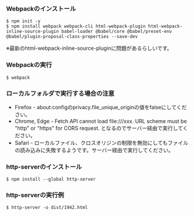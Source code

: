 ### Webpackのインストール
```
$ npm init -y
$ npm install webpack webpack-cli html-webpack-plugin html-webpack-inline-source-plugin babel-loader @babel/core @babel/preset-env @babel/plugin-proposal-class-properties --save-dev
```
※最新のhtml-webpack-inline-source-pluginに問題があるらしいです。
### Webpackの実行
```
$ webpack
```
### ローカルフォルダで実行する場合の注意
* Firefox - about:configのprivacy.file_unique_originの値をfalseにしてください。
* Chrome, Edge - Fetch API cannot load file:///xxx. URL scheme must be "http" or "https" for CORS request. となるのでサーバー経由で実行してください。
* Safari - ローカルファイル、クロスオリジンの制限を無効にしてもファイルの読み込みに失敗するようです。サーバー経由で実行してください。
### http-serverのインストール
```
$ npm install --global http-server
```
### http-serverの実行例
```
$ http-server -o dist/1942.html
```
